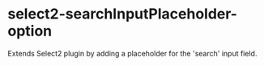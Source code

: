 # select2-searchInputPlaceholder-option
Extends Select2 plugin by adding a placeholder for the 'search' input field.
